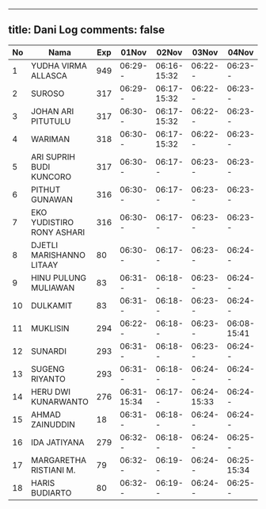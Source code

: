 
---
title: Dani Log
comments: false
---

| No | Nama | Exp | 01Nov | 02Nov | 03Nov | 04Nov | 07Nov | 08Nov | 09Nov | 10Nov |
|-----|-----|-----|-----|-----|-----|-----|-----|-----|-----|-----|
| 1 | YUDHA VIRMA ALLASCA | 949 | 06:29-- | 06:16-15:32 | 06:22-- | 06:23-- | 06:15-- | --- | 08:02-- | --- |
| 2 | SUROSO | 317 | 06:29-- | 06:17-15:32 | 06:22-- | 06:23-- | 06:15-- | --- | --- | --- |
| 3 | JOHAN ARI PITUTULU | 317 | 06:30-- | 06:17-15:32 | 06:22-- | 06:23-- | 06:15-- | --- | --- | --- |
| 4 | WARIMAN | 318 | 06:30-- | 06:17-15:32 | 06:22-- | 06:23-- | 06:15-- | --- | 15:15-- | --- |
| 5 | ARI SUPRIH BUDI KUNCORO | 317 | 06:30-- | 06:17-- | 06:23-- | 06:23-- | 06:16-- | --- | --- | --- |
| 6 | PITHUT GUNAWAN | 316 | 06:30-- | 06:17-- | 06:23-- | 06:23-- | 06:16-- | --- | --- | --- |
| 7 | EKO YUDISTIRO RONY ASHARI | 316 | 06:30-- | 06:17-- | 06:23-- | 06:23-- | 06:16-- | --- | --- | --- |
| 8 | DJETLI MARISHANNO LITAAY | 80 | 06:30-- | 06:17-- | 06:23-- | 06:24-- | 06:16-- | --- | --- | --- |
| 9 | HINU PULUNG MULIAWAN | 83 | 06:31-- | 06:18-- | 06:23-- | 06:24-- | 06:16-- | --- | --- | --- |
| 10 | DULKAMIT | 83 | 06:31-- | 06:18-- | 06:23-- | 06:24-- | 06:16-- | --- | 07:51-- | --- |
| 11 | MUKLISIN | 294 | 06:22-- | 06:18-- | 06:23-- | 06:08-15:41 | 06:13-- | --- | 07:43-- | --- |
| 12 | SUNARDI | 293 | 06:31-- | 06:18-- | 06:23-- | 06:24-- | 06:16-- | --- | --- | --- |
| 13 | SUGENG RIYANTO | 293 | 06:31-- | 06:18-- | 06:24-- | 06:24-- | 06:17-- | --- | --- | --- |
| 14 | HERU DWI KUNARWANTO | 276 | 06:31-15:34 | 06:17-- | 06:24-15:33 | 06:24-- | 06:17-- | --- | 10:53-- | 06:21-- |
| 15 | AHMAD ZAINUDDIN | 18 | 06:31-- | 06:18-- | 06:24-- | 06:24-- | 06:17-- | --- | --- | --- |
| 16 | IDA JATIYANA | 279 | 06:32-- | 06:18-- | 06:24-- | 06:25-- | 06:17-- | --- | 07:44-- | --- |
| 17 | MARGARETHA RISTIANI M. | 79 | 06:32-- | 06:19-- | 06:24-- | 06:25-15:34 | 06:17-15:34 | --- | 09:09-- | --- |
| 18 | HARIS BUDIARTO | 80 | 06:32-- | 06:19-- | 06:24-- | 06:25-- | 06:17-- | --- | 07:53-- | --- |
